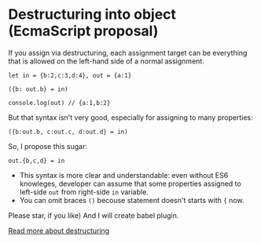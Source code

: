 # Destructuring into object (EcmaScript proposal)

If you assign via destructuring, each assignment target can be everything that is allowed on the left-hand side of a normal assignment.

	let in = {b:2,c:3,d:4}, out = {a:1}     
	
	({b: out.b} = in)  
	
	console.log(out) // {a:1,b:2}
	

But that syntax isn't very good, especially for assigning to many properties:
	
	({b:out.b, c:out.c, d:out.d} = in)

So, I propose this sugar:
		
	out.{b,c,d} = in
	
+ This syntax is more clear and understandable: even without ES6 knowleges, developer can assume that some properties assigned to left-side `out` from right-side `in` variable.
+ You can omit braces `()` becouse statement doesn't starts with `{` now.  


Please star, if you like) And I will create babel plugin.  

[Read more about destructuring](http://exploringjs.com/es6/ch_destructuring.html#sec_assignment-targets)

